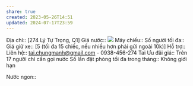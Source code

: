 ```yaml
---
share: true
created: 2023-05-26T14:51
updated: 2024-07-17T23:59
---
```

Địa chỉ:: [274 Lý Tự Trọng, Q1]
Giá nước:: ![](https://lh4.googleusercontent.com/xUDBTawkVYM8j7hR1Ej_0i30tXejh7iYGF_uQ5UGPQGquG5yJfkTCgoCiKnp9TFrtky4LkrQAzWv_UCKJE4_ZE7i6DejN0ciyoU5q2Id72hziUOFvbZ8ARbdLIF2TrdUUZ_V3J-5C_f8lBdmEU7Ui6ahGPdP-bUdxtAJtUk_9NCsIRY9EAAuNR_mnLsYVpPTETGtdw)
Máy chiếu:: 
Số người tối đa:: 
Giá giữ xe:: [5 (tối đa 15 chiếc, nếu nhiều hơn phải gửi ngoài 10k)]
Hỗ trợ:: 
Liên hệ:: tai.chungmanh@gmail.com - 0938-456-274 Tai
Ưu đãi giá:: Trên 17 người chỉ cần gọi nước
Số lần đặt phòng tối đa trong tháng:: Không giới hạn

Nước ngon::
